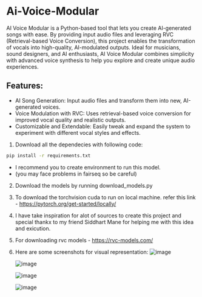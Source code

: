 # Ai-Voice-Modular
AI Voice Modular is a Python-based tool that lets you create AI-generated songs with ease. By providing input audio files and leveraging RVC (Retrieval-based Voice Conversion), this project enables the transformation of vocals into high-quality, AI-modulated outputs. Ideal for musicians, sound designers, and AI enthusiasts, AI Voice Modular combines simplicity with advanced voice synthesis to help you explore and create unique audio experiences.

## Features:

- AI Song Generation: Input audio files and transform them into new, AI-generated voices.
- Voice Modulation with RVC: Uses retrieval-based voice conversion for improved vocal quality and realistic outputs.
- Customizable and Extendable: Easily tweak and expand the system to experiment with different vocal styles and effects.

1) Download all the dependecies with following code:
```bash
pip install -r requirements.txt
```
- I recommend you to create environment to run this model.
- (you may face problems in fairseq so be careful)
2) Download the models by running download_models.py

3) To download the torchvision cuda to run on local machine.
refer this link - https://pytorch.org/get-started/locally/

4) I have take inspiration for alot of sources to create this project and special thankx to my friend Siddhart Mane for helping me with this idea and exicution.

5) For downloading rvc models - https://rvc-models.com/

6) Here are some screenshots for visual representation:
   ![image](https://github.com/user-attachments/assets/d20800ac-6de0-49a5-b29e-892c5256aa55)

   ![image](https://github.com/user-attachments/assets/4eb0748f-de25-44f0-ae72-c87d780b326d)

   ![image](https://github.com/user-attachments/assets/8579943d-6242-4f3e-8619-560e3de4ba0d)

   ![image](https://github.com/user-attachments/assets/d1da3006-884e-4076-bb5a-ce373498aadf)




